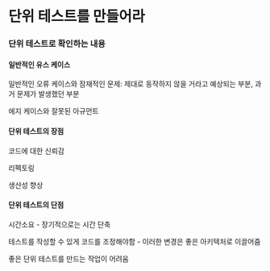 # 단위 테스트를 만들어라

### 단위 테스트로 확인하는 내용

#### 일반적인 유스 케이스

일반적인 오류 케이스와 잠재적인 문제: 제대로 동작하지 않을 거라고 예상되는 부분, 과거 문제가 발생했던 부분

에지 케이스와 잘못된 아규먼트

#### 단위 테스트의 장점

코드에 대한 신뢰감

리펙토링

생산성 향상

#### 단위 테스트의 단점

시간소요 - 장기적으로는 시간 단축

테스트를 작성할 수 있게 코드를 조정해야함 - 이러한 변경은 좋은 아키텍처로 이끌어줌

좋은 단위 테스트를 만드는 작업이 어려움
